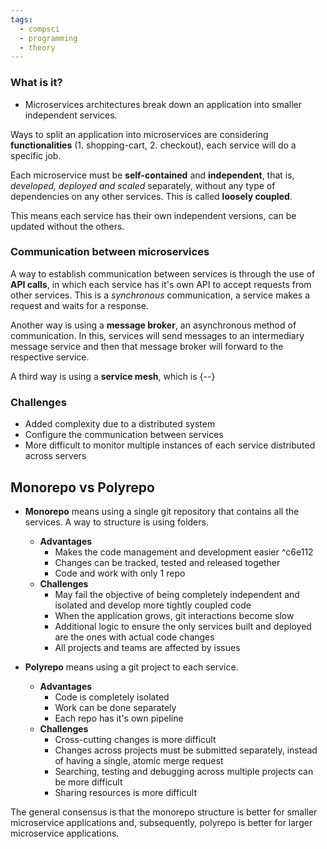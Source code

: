 ```yaml
---
tags:
  - compsci
  - programming
  - theory
---
```

### What is it?
- Microservices architectures break down an application into smaller independent services.

Ways to split an application into microservices are considering **functionalities** (1. shopping-cart, 2. checkout), each service will do a specific job.

Each microservice must be **self-contained** and **independent**, that is, _developed, deployed and scaled_ separately, without any type of dependencies on any other services. This is called **loosely coupled**.

This means each service has their own independent versions, can be updated without the others.

### Communication between microservices

A way to establish communication between services is through the use of **API calls**, in which each service has it's own API to accept requests from other services. This is a *synchronous* communication, a service makes a request and waits for a response.

Another way is using a **message broker**, an asynchronous method of communication. In this, services will send messages to an intermediary message service and then that message broker will forward to the respective service. 

A third way is using a **service mesh**, which is {--}

### Challenges
- Added complexity due to a distributed system
- Configure the communication between services
- More difficult to monitor multiple instances of each service distributed across servers

## Monorepo vs Polyrepo

- **Monorepo** means using a single git repository that contains all the services. A way to structure is using folders.
	- **Advantages**
		- Makes the code management and development easier ^c6e112
		- Changes can be tracked, tested and released together
		- Code and work with only 1 repo
	- **Challenges**
		- May fail the objective of being completely independent and isolated and develop more tightly coupled code
		- When the application grows, git interactions become slow
		- Additional logic to ensure the only services built and deployed are the ones with actual code changes
		- All projects and teams are affected by issues 


- **Polyrepo** means using a git project to each service.
	- **Advantages**
		- Code is completely isolated
		- Work can be done separately
		- Each repo has it's own pipeline
	- **Challenges**
		- Cross-cutting changes is more difficult
		- Changes across projects must be submitted separately, instead of having a single, atomic merge request
		- Searching, testing and debugging across multiple projects can be more difficult
		- Sharing resources is more difficult

The general consensus is that the monorepo structure is better for smaller microservice applications and, subsequently, polyrepo is better for larger microservice applications. 
